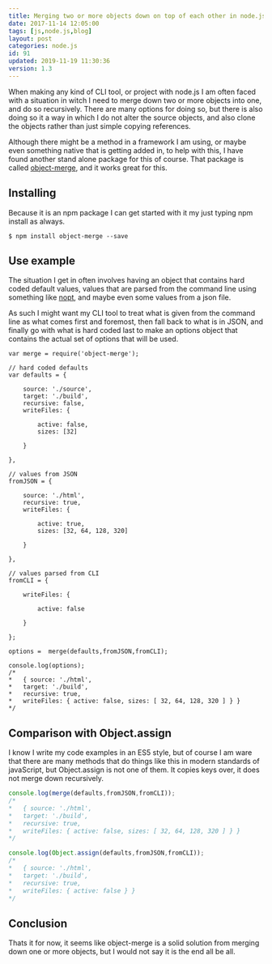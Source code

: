 ```yaml
---
title: Merging two or more objects down on top of each other in node.js using object-merge
date: 2017-11-14 12:05:00
tags: [js,node.js,blog]
layout: post
categories: node.js
id: 91
updated: 2019-11-19 11:30:36
version: 1.3
---
```


When making any kind of CLI tool, or project with node.js I am often faced with a situation in witch I need to merge down two or more objects into one, and do so recursively. There are many options for doing so, but there is also doing so it a way in which I do not alter the source objects, and also clone the objects rather than just simple copying references.

Although there might be a method in a framework I am using, or maybe even something native that is getting added in, to help with this, I have found another stand alone package for this of course. That package is called [object-merge](https://www.npmjs.com/package/object-merge), and it works great for this.

<!-- more -->

## Installing

Because it is an npm package I can get started with it my just typing npm install as always.

```
$ npm install object-merge --save
```

## Use example

The situation I get in often involves having an object that contains hard coded default values, values that are parsed from the command line using something like [nopt](/2017/05/05/nodejs-nopt/), and maybe even some values from a json file.

As such I might want my CLI tool to treat what is given from the command line as what comes first and foremost, then fall back to what is in JSON, and finally go with what is hard coded last to make an options object that contains the actual set of options that will be used.

```
var merge = require('object-merge');
 
// hard coded defaults
var defaults = {
 
    source: './source',
    target: './build',
    recursive: false,
    writeFiles: {
 
        active: false,
        sizes: [32]
 
    }
 
},
 
// values from JSON
fromJSON = {
 
    source: './html',
    recursive: true,
    writeFiles: {
 
        active: true,
        sizes: [32, 64, 128, 320]
 
    }
 
},
 
// values parsed from CLI
fromCLI = {
 
    writeFiles: {
 
        active: false
 
    }
 
};
 
options =  merge(defaults,fromJSON,fromCLI);
 
console.log(options);
/*
*   { source: './html',
*   target: './build',
*   recursive: true,
*   writeFiles: { active: false, sizes: [ 32, 64, 128, 320 ] } }
*/
```

## Comparison with Object.assign

I know I write my code examples in an ES5 style, but of course I am ware that there are many methods that do things like this in modern standards of javaScript, but Object.assign is not one of them. It copies keys over, it does not merge down recursively.

```js
console.log(merge(defaults,fromJSON,fromCLI));
/*
*   { source: './html',
*   target: './build',
*   recursive: true,
*   writeFiles: { active: false, sizes: [ 32, 64, 128, 320 ] } }
*/

console.log(Object.assign(defaults,fromJSON,fromCLI));
/*
*   { source: './html',
*   target: './build',
*   recursive: true,
*   writeFiles: { active: false } }
*/
```

## Conclusion

Thats it for now, it seems like object-merge is a solid solution from merging down one or more objects, but I would not say it is the end all be all.

